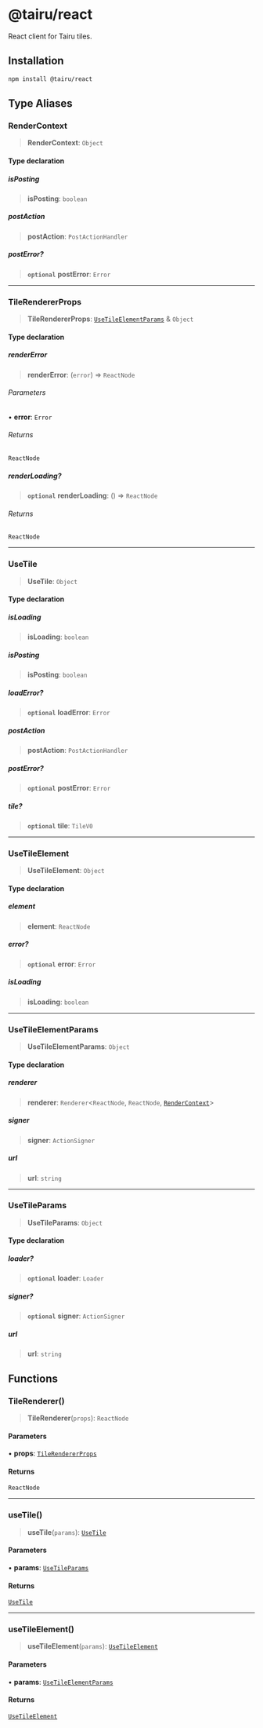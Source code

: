 # @tairu/react

React client for Tairu tiles.

## Installation

```sh
npm install @tairu/react
```

## Type Aliases

### RenderContext

> **RenderContext**: `Object`

#### Type declaration

##### isPosting

> **isPosting**: `boolean`

##### postAction

> **postAction**: `PostActionHandler`

##### postError?

> **`optional`** **postError**: `Error`

***

### TileRendererProps

> **TileRendererProps**: [`UseTileElementParams`](react.md#usetileelementparams) & `Object`

#### Type declaration

##### renderError

> **renderError**: (`error`) => `ReactNode`

###### Parameters

• **error**: `Error`

###### Returns

`ReactNode`

##### renderLoading?

> **`optional`** **renderLoading**: () => `ReactNode`

###### Returns

`ReactNode`

***

### UseTile

> **UseTile**: `Object`

#### Type declaration

##### isLoading

> **isLoading**: `boolean`

##### isPosting

> **isPosting**: `boolean`

##### loadError?

> **`optional`** **loadError**: `Error`

##### postAction

> **postAction**: `PostActionHandler`

##### postError?

> **`optional`** **postError**: `Error`

##### tile?

> **`optional`** **tile**: `TileV0`

***

### UseTileElement

> **UseTileElement**: `Object`

#### Type declaration

##### element

> **element**: `ReactNode`

##### error?

> **`optional`** **error**: `Error`

##### isLoading

> **isLoading**: `boolean`

***

### UseTileElementParams

> **UseTileElementParams**: `Object`

#### Type declaration

##### renderer

> **renderer**: `Renderer`\<`ReactNode`, `ReactNode`, [`RenderContext`](react.md#rendercontext)\>

##### signer

> **signer**: `ActionSigner`

##### url

> **url**: `string`

***

### UseTileParams

> **UseTileParams**: `Object`

#### Type declaration

##### loader?

> **`optional`** **loader**: `Loader`

##### signer?

> **`optional`** **signer**: `ActionSigner`

##### url

> **url**: `string`

## Functions

### TileRenderer()

> **TileRenderer**(`props`): `ReactNode`

#### Parameters

• **props**: [`TileRendererProps`](react.md#tilerendererprops)

#### Returns

`ReactNode`

***

### useTile()

> **useTile**(`params`): [`UseTile`](react.md#usetile)

#### Parameters

• **params**: [`UseTileParams`](react.md#usetileparams)

#### Returns

[`UseTile`](react.md#usetile)

***

### useTileElement()

> **useTileElement**(`params`): [`UseTileElement`](react.md#usetileelement)

#### Parameters

• **params**: [`UseTileElementParams`](react.md#usetileelementparams)

#### Returns

[`UseTileElement`](react.md#usetileelement)
